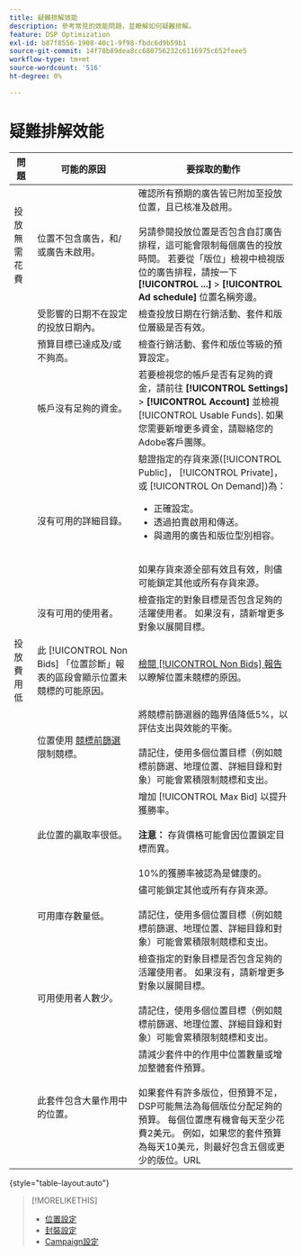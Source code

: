 ```yaml
---
title: 疑難排解效能
description: 參考常見的效能問題，並瞭解如何疑難排解。
feature: DSP Optimization
exl-id: b87f8556-1908-40c1-9f98-fbdc6d9b59b1
source-git-commit: 14f78b89dea8cc680756232c6116975c652feee5
workflow-type: tm+mt
source-wordcount: '516'
ht-degree: 0%

---
```


# 疑難排解效能

| 問題 | 可能的原因 | 要採取的動作 |
| --- | --- | --- |
| 投放無需花費 | 位置不包含廣告，和/或廣告未啟用。 | 確認所有預期的廣告皆已附加至投放位置，且已核准及啟用。<br><br>另請參閱投放位置是否包含自訂廣告排程，這可能會限制每個廣告的投放時間。 若要從「版位」檢視中檢視版位的廣告排程，請按一下  **[!UICONTROL ...]** > **[!UICONTROL Ad schedule]** 位置名稱旁邊。 |
|  | 受影響的日期不在設定的投放日期內。 | 檢查投放日期在行銷活動、套件和版位層級是否有效&#x200B;。 |
|  | 預算目標已達成及/或不夠高。 | 檢查行銷活動、套件和版位等級的預算設定。 |
|  | 帳戶沒有足夠的資金。 | 若要檢視您的帳戶是否有足夠的資金，請前往 **[!UICONTROL Settings]** > **[!UICONTROL Account]** 並檢視 [!UICONTROL Usable Funds]. 如果您需要新增更多資金，請聯絡您的Adobe客戶團隊。 |
|  | 沒有可用的詳細目錄。 | 驗證指定的存貨來源([!UICONTROL Public]， [!UICONTROL Private]，或 [!UICONTROL On Demand])為：<ul><li>正確設定。</li><li>透過拍賣啟用和傳送。</li><li>與適用的廣告和版位型別相容。</li></ul><br>如果存貨來源全部有效且有效，則儘可能鎖定其他或所有存貨來源。 |
|  | 沒有可用的使用者。 | 檢查指定的對象目標是否包含足夠的活躍使用者。 如果沒有，請新增更多對象以展開目標。 |
| 投放費用低 | 此 [!UICONTROL Non Bids] 「位置診斷」報表的區段會顯示位置未競標的可能原因。 | [檢閱 [!UICONTROL Non Bids] 報告](/help/dsp/campaign-management/reports/placement-diagnostics.md) 以瞭解位置未競標的原因。  <!-- add link/edit text when file available: See the [in-depth guide to possible Non-Bid Reasons (NBR)](link) for more information. --> |
|  | 位置使用 [競標前篩選](/help/dsp/campaign-management/placements/placement-settings.md) 限制競標。 | 將競標前篩選器的臨界值降低5%，以評估支出與效能的平衡。 <!-- wording? and are users just supposed to manually monitor whether it makes a difference? --><br><br>請記住，使用多個位置目標（例如競標前篩選、地理位置、詳細目錄和對象）可能會累積限制競標和支出。 |
|  | 此位置的贏取率很低。 | 增加 [!UICONTROL Max Bid] 以提升獲勝率。<br><br><b>注意：</b> 存貨價格可能會因位置鎖定目標而異。<br><br>10%的獲勝率被認為是健康的。 |
|  | 可用庫存數量低。 | 儘可能鎖定其他或所有存貨來源。<br><br>請記住，使用多個位置目標（例如競標前篩選、地理位置、詳細目錄和對象）可能會累積限制競標和支出。 |
|  | 可用使用者人數少。 | 檢查指定的對象目標是否包含足夠的活躍使用者。 如果沒有，請新增更多對象以展開目標。<br><br>請記住，使用多個位置目標（例如競標前篩選、地理位置、詳細目錄和對象）可能會累積限制競標和支出。 |
|  | 此套件包含大量作用中的位置。 | 請減少套件中的作用中位置數量或增加整體套件預算。<br><br>如果套件有許多版位，但預算不足，DSP可能無法為每個版位分配足夠的預算。 每個位置應有機會每天至少花費2美元。 例如，如果您的套件預算為每天10美元，則最好包含五個或更少的版位。&#x200B;URL |

{style="table-layout:auto"}

>[!MORELIKETHIS]
>
>* [位置設定](/help/dsp/campaign-management/placements/placement-settings.md)
>* [封裝設定](/help/dsp/campaign-management/packages/package-settings.md)
>* [Campaign設定](/help/dsp/campaign-management/campaigns/campaign-settings.md)

